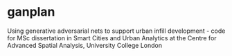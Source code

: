 # ganplan
Using generative adversarial nets to support urban infill development - code for MSc dissertation in Smart Cities and Urban Analytics at the Centre for Advanced Spatial Analysis, University College London
